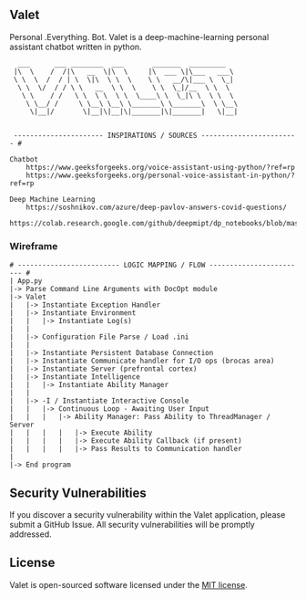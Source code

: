 
## Valet
Personal .Everything. Bot.  Valet is a deep-machine-learning personal assistant chatbot written in python.

	  ___      ___ ________  ___       _______  _________   
	 |\  \    /  /|\   __  \|\  \     |\  ___ \|\___   ___\ 
	 \ \  \  /  / | \  \|\  \ \  \    \ \   __/\|___ \  \_| 
	  \ \  \/  / / \ \   __  \ \  \    \ \  \_|/__  \ \  \  
	   \ \    / /   \ \  \ \  \ \  \____\ \  \_|\ \  \ \  \ 
	    \ \__/ /     \ \__\ \__\ \_______\ \_______\  \ \__\
	     \|__|/       \|__|\|__|\|_______|\|_______|   \|__|
	
	
	 ---------------------- INSPIRATIONS / SOURCES ------------------------ #
	
	Chatbot 
		https://www.geeksforgeeks.org/voice-assistant-using-python/?ref=rp
		https://www.geeksforgeeks.org/personal-voice-assistant-in-python/?ref=rp
	
	Deep Machine Learning 
		https://soshnikov.com/azure/deep-pavlov-answers-covid-questions/
		https://colab.research.google.com/github/deepmipt/dp_notebooks/blob/master/DP_ODQA.ipynb#scrollTo=wWoVzv9QBYni



### Wireframe
	# ------------------------- LOGIC MAPPING / FLOW ------------------------ #
	| App.py
    |-> Parse Command Line Arguments with DocOpt module
	|-> Valet
	|	|-> Instantiate Exception Handler
	|	|-> Instantiate Environment
	|	|	|-> Instantiate Log(s)
	|	|
	|	|-> Configuration File Parse / Load .ini
	|	|
	|	|-> Instantiate Persistent Database Connection
	|	|-> Instantiate Communicate handler for I/O ops (brocas area)
	|	|-> Instantiate Server (prefrontal cortex)
	|	|-> Instantiate Intelligence
	|	|	|-> Instantiate Ability Manager
	|	|
	|	|-> -I / Instantiate Interactive Console
	|	|	|-> Continuous Loop - Awaiting User Input
	|	|	|	|-> Ability Manager: Pass Ability to ThreadManager / Server
	|	|	|	|	|-> Execute Ability
	|	|	|	|	|-> Execute Ability Callback (if present)
	|	|	|	|	|-> Pass Results to Communication handler
	|	
	|-> End program
	


## Security Vulnerabilities

If you discover a security vulnerability within the Valet application, please submit a GitHub Issue.  All security vulnerabilities will be promptly addressed.

## License

Valet is open-sourced software licensed under the [MIT license](https://opensource.org/licenses/MIT).
